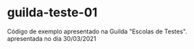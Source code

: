 # guilda-teste-01
Código de exemplo apresentado na Guilda "Escolas de Testes". apresentada no dia 30/03/2021
